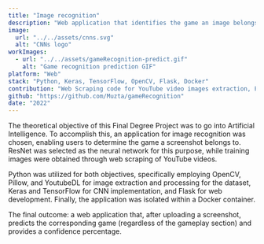 ```yaml
---
title: "Image recognition"
description: "Web application that identifies the game an image belongs to using CNNs. Final Degree Project for the university"
image:
  url: "../../assets/cnns.svg"
  alt: "CNNs logo"
workImages:
  - url: "../../assets/gameRecognition-predict.gif"
    alt: "Game recognition prediction GIF"
platform: "Web"
stack: "Python, Keras, TensorFlow, OpenCV, Flask, Docker"
contribution: "Web Scraping code for YouTube video images extraction, Flask website"
github: "https://github.com/Muzta/gameRecognition"
date: "2022"
---
```


The theoretical objective of this Final Degree Project was to go into Artificial Intelligence. To accomplish this, an application for image recognition was chosen, enabling users to determine the game a screenshot belongs to. ResNet was selected as the neural network for this purpose, while training images were obtained through web scraping of YouTube videos.

Python was utilized for both objectives, specifically employing OpenCV, Pillow, and YoutubeDL for image extraction and processing for the dataset, Keras and TensorFlow for CNN implementation, and Flask for web development. Finally, the application was isolated within a Docker container.

The final outcome: a web application that, after uploading a screenshot, predicts the corresponding game (regardless of the gameplay section) and provides a confidence percentage.

